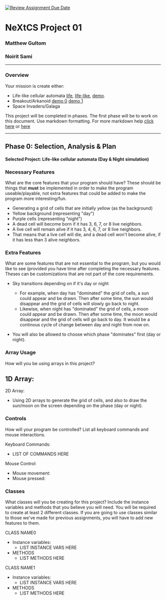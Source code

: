 [![Review Assignment Due Date](https://classroom.github.com/assets/deadline-readme-button-22041afd0340ce965d47ae6ef1cefeee28c7c493a6346c4f15d667ab976d596c.svg)](https://classroom.github.com/a/2bl0h1Mb)
# NeXtCS Project 01
### Matthew Gultom
### Noirit Sami
---

### Overview
Your mission is create either:
- Life-like cellular automata [life](https://en.wikipedia.org/wiki/Conway%27s_Game_of_Life), [life-like](https://en.wikipedia.org/wiki/Life-like_cellular_automaton), [demo](https://www.netlogoweb.org/launch#https://www.netlogoweb.org/assets/modelslib/Sample%20Models/Computer%20Science/Cellular%20Automata/Life.nlogo).
- Breakout/Arkanoid [demo 0](https://elgoog.im/breakout/)  [demo 1](https://www.crazygames.com/game/atari-breakout)
- Space Invaders/Galaga

This project will be completed in phases. The first phase will be to work on this document. Use markdown formatting. For more markdown help [click here](https://github.com/adam-p/markdown-here/wiki/Markdown-Cheatsheet) or [here](https://docs.github.com/en/get-started/writing-on-github/getting-started-with-writing-and-formatting-on-github/basic-writing-and-formatting-syntax)


---

## Phase 0: Selection, Analysis & Plan

#### Selected Project: Life-like cellular automata (Day & Night simulation)

### Necessary Features
What are the core features that your program should have? These should be things that __must__ be implemented in order to make the program useable/playable, not extra features that could be added to make the program more interesting/fun.

- Generating a grid of cells that are initially yellow (as the background)
- Yellow background (representing "day")
- Purple cells (representing "night")
- A dead cell will become born if it has 3, 6, 7, or 8 live neighbors.
- A live cell will remain alive if it has 3, 4, 6, 7, or 8 live neighbors.
- That means that a live cell will die, and a dead cell won't become alive, if it has less than 3 alive neighbors.

### Extra Features
What are some features that are not essential to the program, but you would like to see (provided you have time after completing the necessary features. Theses can be customizations that are not part of the core requirements.

- Sky transitions depending on if it's day or night
  - For example, when day has "dominated" the grid of cells, a sun could appear and be drawn. Then after some time, the sun would disappear and the grid of cells will slowly go back to night.
  - Likewise, when night has "dominated" the grid of cells, a moon could appear and be drawn. Then after some time, the moon would disappear and the grid of cells will go back to day. It would be a continous cycle of change between day and night from now on.

- You will also be allowed to choose which phase "dominates" first (day or night).

### Array Usage
How will you be using arrays in this project?

1D Array:
- 

2D Array:
- Using 2D arrays to generate the grid of cells, and also to draw the sun/moon on the screen depending on the phase (day or night).

### Controls
How will your program be controlled? List all keyboard commands and mouse interactions.

Keyboard Commands:
- LIST OF COMMANDS HERE

Mouse Control:
- Mouse movement:
- Mouse pressed:


### Classes
What classes will you be creating for this project? Include the instance variables and methods that you believe you will need. You will be required to create at least 2 different classes. If you are going to use classes similar to those we've made for previous assignments, you will have to add new features to them.

CLASS NAME0
- Instance variables:
  - LIST INSTANCE VARS HERE
- METHODS
  - LIST METHODS HERE

CLASS NAME1
- Instance variables:
  - LIST INSTANCE VARS HERE
- METHODS
  - LIST METHODS HERE
